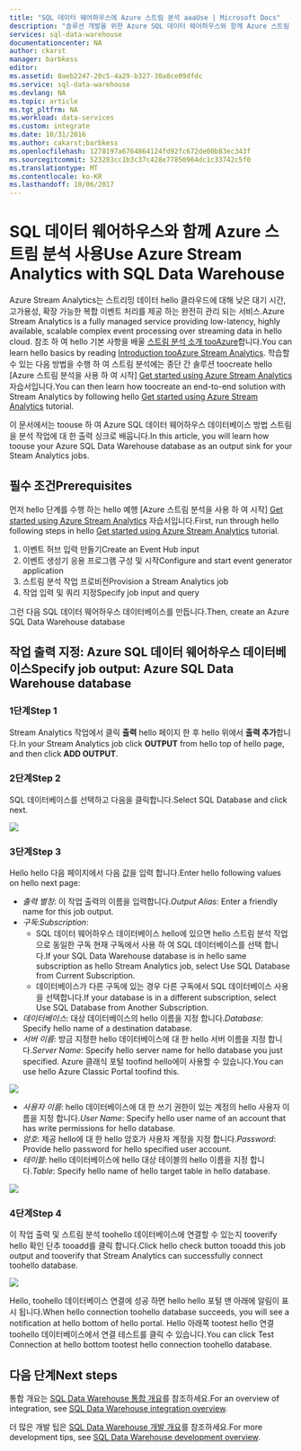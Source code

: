 ```yaml
---
title: "SQL 데이터 웨어하우스에 Azure 스트림 분석 aaaUse | Microsoft Docs"
description: "솔루션 개발을 위한 Azure SQL 데이터 웨어하우스와 함께 Azure 스트림 분석 사용을 위한 팁"
services: sql-data-warehouse
documentationcenter: NA
author: ckarst
manager: barbkess
editor: 
ms.assetid: 8aeb2247-20c5-4a29-b327-30a8ce09dfdc
ms.service: sql-data-warehouse
ms.devlang: NA
ms.topic: article
ms.tgt_pltfrm: NA
ms.workload: data-services
ms.custom: integrate
ms.date: 10/31/2016
ms.author: cakarst;barbkess
ms.openlocfilehash: 1278197a6764864124fd92fc672de00b83ec343f
ms.sourcegitcommit: 523283cc1b3c37c428e77850964dc1c33742c5f0
ms.translationtype: MT
ms.contentlocale: ko-KR
ms.lasthandoff: 10/06/2017
---
```

# <a name="use-azure-stream-analytics-with-sql-data-warehouse"></a><span data-ttu-id="ef83e-103">SQL 데이터 웨어하우스와 함께 Azure 스트림 분석 사용</span><span class="sxs-lookup"><span data-stu-id="ef83e-103">Use Azure Stream Analytics with SQL Data Warehouse</span></span>
<span data-ttu-id="ef83e-104">Azure Stream Analytics는 스트리밍 데이터 hello 클라우드에 대해 낮은 대기 시간, 고가용성, 확장 가능한 복합 이벤트 처리를 제공 하는 완전히 관리 되는 서비스.</span><span class="sxs-lookup"><span data-stu-id="ef83e-104">Azure Stream Analytics is a fully managed service providing low-latency, highly available, scalable complex event processing over streaming data in hello cloud.</span></span> <span data-ttu-id="ef83e-105">참조 하 여 hello 기본 사항을 배울 [스트림 분석 소개 tooAzure][Introduction tooAzure Stream Analytics]합니다.</span><span class="sxs-lookup"><span data-stu-id="ef83e-105">You can learn hello basics by reading [Introduction tooAzure Stream Analytics][Introduction tooAzure Stream Analytics].</span></span> <span data-ttu-id="ef83e-106">학습할 수 있는 다음 방법을 수행 하 여 스트림 분석에는 종단 간 솔루션 toocreate hello [Azure 스트림 분석을 사용 하 여 시작] [ Get started using Azure Stream Analytics] 자습서입니다.</span><span class="sxs-lookup"><span data-stu-id="ef83e-106">You can then learn how toocreate an end-to-end solution with Stream Analytics by following hello [Get started using Azure Stream Analytics][Get started using Azure Stream Analytics] tutorial.</span></span>

<span data-ttu-id="ef83e-107">이 문서에서는 toouse 하 여 Azure SQL 데이터 웨어하우스 데이터베이스 방법 스트림을 분석 작업에 대 한 출력 싱크로 배웁니다.</span><span class="sxs-lookup"><span data-stu-id="ef83e-107">In this article, you will learn how toouse your Azure SQL Data Warehouse database as an output sink for your Steam Analytics jobs.</span></span>

## <a name="prerequisites"></a><span data-ttu-id="ef83e-108">필수 조건</span><span class="sxs-lookup"><span data-stu-id="ef83e-108">Prerequisites</span></span>
<span data-ttu-id="ef83e-109">먼저 hello 단계를 수행 하는 hello 예행 [Azure 스트림 분석을 사용 하 여 시작] [ Get started using Azure Stream Analytics] 자습서입니다.</span><span class="sxs-lookup"><span data-stu-id="ef83e-109">First, run through hello following steps in hello [Get started using Azure Stream Analytics][Get started using Azure Stream Analytics] tutorial.</span></span>  

1. <span data-ttu-id="ef83e-110">이벤트 허브 입력 만들기</span><span class="sxs-lookup"><span data-stu-id="ef83e-110">Create an Event Hub input</span></span>
2. <span data-ttu-id="ef83e-111">이벤트 생성기 응용 프로그램 구성 및 시작</span><span class="sxs-lookup"><span data-stu-id="ef83e-111">Configure and start event generator application</span></span>
3. <span data-ttu-id="ef83e-112">스트림 분석 작업 프로비전</span><span class="sxs-lookup"><span data-stu-id="ef83e-112">Provision a Stream Analytics job</span></span>
4. <span data-ttu-id="ef83e-113">작업 입력 및 쿼리 지정</span><span class="sxs-lookup"><span data-stu-id="ef83e-113">Specify job input and query</span></span>

<span data-ttu-id="ef83e-114">그런 다음 SQL 데이터 웨어하우스 데이터베이스를 만듭니다.</span><span class="sxs-lookup"><span data-stu-id="ef83e-114">Then, create an Azure SQL Data Warehouse database</span></span>

## <a name="specify-job-output-azure-sql-data-warehouse-database"></a><span data-ttu-id="ef83e-115">작업 출력 지정: Azure SQL 데이터 웨어하우스 데이터베이스</span><span class="sxs-lookup"><span data-stu-id="ef83e-115">Specify job output: Azure SQL Data Warehouse database</span></span>
### <a name="step-1"></a><span data-ttu-id="ef83e-116">1단계</span><span class="sxs-lookup"><span data-stu-id="ef83e-116">Step 1</span></span>
<span data-ttu-id="ef83e-117">Stream Analytics 작업에서 클릭 **출력** hello 페이지 한 후 hello 위에서 **출력 추가**합니다.</span><span class="sxs-lookup"><span data-stu-id="ef83e-117">In your Stream Analytics job click **OUTPUT** from hello top of hello page, and then click **ADD OUTPUT**.</span></span>

### <a name="step-2"></a><span data-ttu-id="ef83e-118">2단계</span><span class="sxs-lookup"><span data-stu-id="ef83e-118">Step 2</span></span>
<span data-ttu-id="ef83e-119">SQL 데이터베이스를 선택하고 다음을 클릭합니다.</span><span class="sxs-lookup"><span data-stu-id="ef83e-119">Select SQL Database and click next.</span></span>

![][add-output]

### <a name="step-3"></a><span data-ttu-id="ef83e-120">3단계</span><span class="sxs-lookup"><span data-stu-id="ef83e-120">Step 3</span></span>
<span data-ttu-id="ef83e-121">Hello hello 다음 페이지에서 다음 값을 입력 합니다.</span><span class="sxs-lookup"><span data-stu-id="ef83e-121">Enter hello following values on hello next page:</span></span>

* <span data-ttu-id="ef83e-122">*출력 별칭*: 이 작업 출력의 이름을 입력합니다.</span><span class="sxs-lookup"><span data-stu-id="ef83e-122">*Output Alias*: Enter a friendly name for this job output.</span></span>
* <span data-ttu-id="ef83e-123">*구독*:</span><span class="sxs-lookup"><span data-stu-id="ef83e-123">*Subscription*:</span></span>
  * <span data-ttu-id="ef83e-124">SQL 데이터 웨어하우스 데이터베이스 hello에 있으면 hello 스트림 분석 작업으로 동일한 구독 현재 구독에서 사용 하 여 SQL 데이터베이스를 선택 합니다.</span><span class="sxs-lookup"><span data-stu-id="ef83e-124">If your SQL Data Warehouse database is in hello same subscription as hello Stream Analytics job, select Use SQL Database from Current Subscription.</span></span>
  * <span data-ttu-id="ef83e-125">데이터베이스가 다른 구독에 있는 경우 다른 구독에서 SQL 데이터베이스 사용을 선택합니다.</span><span class="sxs-lookup"><span data-stu-id="ef83e-125">If your database is in a different subscription, select Use SQL Database from Another Subscription.</span></span>
* <span data-ttu-id="ef83e-126">*데이터베이스*: 대상 데이터베이스의 hello 이름을 지정 합니다.</span><span class="sxs-lookup"><span data-stu-id="ef83e-126">*Database*: Specify hello name of a destination database.</span></span>
* <span data-ttu-id="ef83e-127">*서버 이름*: 방금 지정한 hello 데이터베이스에 대 한 hello 서버 이름을 지정 합니다.</span><span class="sxs-lookup"><span data-stu-id="ef83e-127">*Server Name*: Specify hello server name for hello database you just specified.</span></span> <span data-ttu-id="ef83e-128">Azure 클래식 포털 toofind hello에이 사용할 수 있습니다.</span><span class="sxs-lookup"><span data-stu-id="ef83e-128">You can use hello Azure Classic Portal toofind this.</span></span>

![][server-name]

* <span data-ttu-id="ef83e-129">*사용자 이름*: hello 데이터베이스에 대 한 쓰기 권한이 있는 계정의 hello 사용자 이름을 지정 합니다.</span><span class="sxs-lookup"><span data-stu-id="ef83e-129">*User Name*: Specify hello user name of an account that has write permissions for hello database.</span></span>
* <span data-ttu-id="ef83e-130">*암호*: 제공 hello에 대 한 hello 암호가 사용자 계정을 지정 합니다.</span><span class="sxs-lookup"><span data-stu-id="ef83e-130">*Password*: Provide hello password for hello specified user account.</span></span>
* <span data-ttu-id="ef83e-131">*테이블*: hello 데이터베이스에 hello 대상 테이블의 hello 이름을 지정 합니다.</span><span class="sxs-lookup"><span data-stu-id="ef83e-131">*Table*: Specify hello name of hello target table in hello database.</span></span>

![][add-database]

### <a name="step-4"></a><span data-ttu-id="ef83e-132">4단계</span><span class="sxs-lookup"><span data-stu-id="ef83e-132">Step 4</span></span>
<span data-ttu-id="ef83e-133">이 작업 출력 및 스트림 분석 toohello 데이터베이스에 연결할 수 있는지 tooverify hello 확인 단추 tooadd를 클릭 합니다.</span><span class="sxs-lookup"><span data-stu-id="ef83e-133">Click hello check button tooadd this job output and tooverify that Stream Analytics can successfully connect toohello database.</span></span>

![][test-connection]

<span data-ttu-id="ef83e-134">Hello, toohello 데이터베이스 연결에 성공 하면 hello hello 포털 맨 아래에 알림이 표시 됩니다.</span><span class="sxs-lookup"><span data-stu-id="ef83e-134">When hello connection toohello database succeeds, you will see a notification at hello bottom of hello portal.</span></span> <span data-ttu-id="ef83e-135">Hello 아래쪽 tootest hello 연결 toohello 데이터베이스에서 연결 테스트를 클릭 수 있습니다.</span><span class="sxs-lookup"><span data-stu-id="ef83e-135">You can click Test Connection at hello bottom tootest hello connection toohello database.</span></span>

## <a name="next-steps"></a><span data-ttu-id="ef83e-136">다음 단계</span><span class="sxs-lookup"><span data-stu-id="ef83e-136">Next steps</span></span>
<span data-ttu-id="ef83e-137">통합 개요는 [SQL Data Warehouse 통합 개요][SQL Data Warehouse integration overview]를 참조하세요.</span><span class="sxs-lookup"><span data-stu-id="ef83e-137">For an overview of integration, see [SQL Data Warehouse integration overview][SQL Data Warehouse integration overview].</span></span>

<span data-ttu-id="ef83e-138">더 많은 개발 팁은 [SQL Data Warehouse 개발 개요][SQL Data Warehouse development overview]를 참조하세요.</span><span class="sxs-lookup"><span data-stu-id="ef83e-138">For more development tips, see [SQL Data Warehouse development overview][SQL Data Warehouse development overview].</span></span>

<!--Image references-->

[add-output]: ./media/sql-data-warehouse-integrate-azure-stream-analytics/add-output.png
[server-name]: ./media/sql-data-warehouse-integrate-azure-stream-analytics/dw-server-name.png
[add-database]: ./media/sql-data-warehouse-integrate-azure-stream-analytics/add-database.png
[test-connection]: ./media/sql-data-warehouse-integrate-azure-stream-analytics/test-connection.png

<!--Article references-->

[Introduction tooAzure Stream Analytics]: ../stream-analytics/stream-analytics-introduction.md
[Get started using Azure Stream Analytics]: ../stream-analytics/stream-analytics-real-time-fraud-detection.md
[SQL Data Warehouse development overview]:  ./sql-data-warehouse-overview-develop.md
[SQL Data Warehouse integration overview]:  ./sql-data-warehouse-overview-integrate.md

<!--MSDN references-->

<!--Other Web references-->
[Azure Stream Analytics documentation]: http://azure.microsoft.com/documentation/services/stream-analytics/

